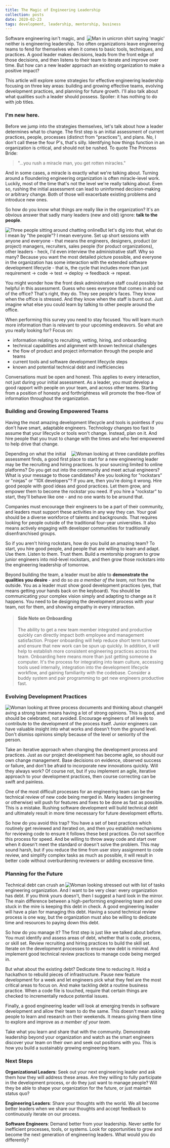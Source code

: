 ```yaml
---
title: The Magic of Engineering Leadership
collection: posts
date: 2020-02-23
tags: development, leadership, mentorship, business
---
```


<img src="/images/magic_still.jpg" alt="Man in unicron shirt saying 'magic'" style="float:right;">

Software engineering isn't magic, and neither is engineering leadership. Too often organizations leave engineering teams to fend for themselves when it comes to basic tools, techniques, and practices. A good leader makes decisions, leads from the front edge of those decisions, and then listens to their team to iterate and improve over time. But how can a new leader approach an existing organization to make a positive impact?

This article will explore some strategies for effective engineering leadership focusing on three key areas: building and growing effective teams, evolving development practices, and planning for future growth. I'll also talk about what qualities such a leader should possess. Spoiler: it has nothing to do with job titles.

### I'm new here.

Before we jump into the strategies themselves, let's talk about how a leader determines what to change. The first step is an initial assessment of current practices, people, processes (distinct from "practices"), and plans. No, I don't call these the four P's, that's silly. Identifying how things function in an organization is critical, and should not be rushed. To quote The Princess Bride:

> "...you rush a miracle man, you get rotten miracles."

And in some cases, a miracle is exactly what we're talking about. Turning around a floundering engineering organization is often miracle-level work. Luckily, most of the time that's not the level we're really talking about. Even so, rushing the initial assessment can lead to uninformed decision-making or arbitrary change. Both of those will exacerbate existing problems and introduce new ones.

So how do you know what things are really like in the organization? It's an obvious answer that sadly many leaders (new and old) ignore: **talk to the people**.

<img src="/images/group_chat.png" alt="Three people sitting around chatting online" style="float:left;">

But let's dig into that, what do I mean by "the people"? I mean everyone. Set up short sessions with anyone and everyone - that means the engineers, designers, product (or project) managers, recruiters, sales people (for product organizations), other leaders - heck, I'd even interview the administrative staff. Why so many? Because you want the most detailed picture possible, and everyone in the organization has some interaction with the extended software development lifecycle - that is, the cycle that includes more than just requirement -> code -> test -> deploy -> feedback -> repeat.

You might wonder how the front desk administrative staff could possibly be helpful in this assessment. Guess who sees everyone that comes in and out of the office? That's right, they do. They see people's faces. They know when the office is stressed. And they know when the staff is burnt out. Just imagine what else you could learn by talking to other people around the office.

When performing this survey you need to stay focused. You will learn much more information than is relevant to your upcoming endeavors. So what are you really looking for? Focus on:

* information relating to recruiting, vetting, hiring, and onboarding
* technical capabilities and alignment with known technical challenges
* the flow of product and project information through the people and teams
* current tools and software development lifecycle steps
* known and potential technical debt and inefficiencies

Conversations must be open and honest. This applies to every interaction, not just during your initial assessment. As a leader, you must develop a good rapport with people on your team, and across other teams. Starting from a position of honesty and forthrightness will promote the free-flow of information throughout the organization.


### Building and Growing Empowered Teams

Having the most amazing development lifecycle and tools is pointless if you don't have smart, adaptable engineers. Technology changes too fast to assume that your lifecycle or tools won't change. Instead, plan on it. And hire people that you trust to change with the times and who feel empowered to help drive that change.

<img src="/images/hire_profiles.png" alt="Woman looking at three candidate profiles" style="float:right;">

Depending on what the initial assessment finds, a good first place to start for a new engineering leader may be the recruiting and hiring practices. Is your sourcing limited to online platforms? Do you get out into the community and meet actual engineers? What is your message to those candidates? Are you looking for "rockstars" or "ninjas" or "10X developers"? If you are, then you're doing it wrong. Hire good people with good ideas and good practices. Let them grow, and empower them to become the rockstar you need. If you hire a "rockstar" to start, they'll behave like one - and no one wants to be around that.

Companies must encourage their engineers to be a part of their community, and leaders must support these activities in any way they can. Your goal should be a diverse workforce of talents and backgrounds. That requires looking for people outside of the traditional four-year universities. It also means actively engaging with developer communities for traditionally disenfranchised groups.

So if you aren't hiring rockstars, how do you build an amazing team? To start, you hire good people, and people that are willing to learn and adapt. Use them. Listen to them. Trust them. Build a mentorship program to grow junior engineers into mid-level rockstars, and then grow those rockstars into the engineering leadership of tomorrow.

Beyond building the team, a leader must be able to **demonstrate the qualities you desire** - and do so _as a member of the team,_ not from the outside. You as a leader must show good development practices (yes, that means getting your hands back on the keyboard). You should be communicating your complex vision simply and adapting to change as it happens. You need to be designing the development process with your team, not for them, and showing empathy in every interaction.

> #### Side Note on Onboarding
> The ability to get a new team member integrated and productive quickly can directly impact both employee and management satisfaction. Proper onboarding will help reduce short term turnover and ensure that new work can be spun up quickly. In addition, it will help to establish more consistent engineering practices across the team. Onboarding here means more than just getting someone a computer. It's the process for integrating into team culture, accessing tools used internally, integration into the development lifecycle workflow, and gaining familiarity with the codebase. Consider a buddy system and pair programming to get new engineers productive fast.


### Evolving Development Practices

<img src="/images/process.png" alt="Woman looking at three process documents and thinking about change" style="float:left;">

Having a strong team means having a lot of strong opinions. This is good, and should be celebrated, not avoided. Encourage engineers of all levels to contribute to the development of the process itself. Junior engineers can have valuable insight into what works and doesn't from the ground level. Don't dismiss opinions simply because of the level or seniority of the person.

Take an iterative approach when changing the development process and practices. Just as our project development has become agile, so should our own change management. Base decisions on evidence, observed success or failure, and don't be afraid to incorporate new innovations quickly. Will they always work? Of course not, but if you implement an agile, iterative approach to your development practices, then course correcting can be swift and painless.

One of the most difficult processes for an engineering team can be the technical review of new code being merged in. Many leaders (engineering or otherwise) will push for features and fixes to be done as fast as possible. This is a mistake. Rushing software development will build technical debt and ultimately result in more time necessary for future development efforts.

So how do you avoid this trap? You have a set of best practices which routinely get reviewed and iterated on, and then you establish mechanisms for reviewing code to ensure it follows these best practices. Do not sacrifice this process for speed. And be willing to throw away code and start over when it doesn't meet the standard or doesn't solve the problem. This may sound harsh, but if you reduce the time from user story assignment to code review, and simplify complex tasks as much as possible, it will result in better code without overburdening reviewers or adding excessive time.


### Planning for the Future

<img src="/images/task_list.png" alt="Woman looking stressed out with list of tasks" style="float:right;">

Technical debt can crush an engineering organization. And I want to be very clear: every organization has debt. If you think yours doesn't, then I suggest a hard look in the mirror. The main difference between a high-performing engineering team and one stuck in the mire is keeping this debt in check. A good engineering leader will have a plan for managing this debt. Having a sound technical review process is one way, but the organization must also be willing to dedicate time and resources to paying down this debt.

So how do you manage it? The first step is just like we talked about before. You must identify and assess areas of debt, whether that is code, process, or skill set. Review recruiting and hiring practices to build the skill set. Iterate on the development processes to ensure new debt is minimal. And implement good technical review practices to manage code being merged in.

But what about the existing debt? Dedicate time to reducing it. Hold a hackathon to rebuild pieces of infrastructure. Pause new feature development for a week and let engineers pick what they feel are the most critical areas to focus on. And make tackling debt a routine business practice. When a code file is touched, require that certain things are checked to incrementally reduce potential issues.

Finally, a good engineering leader will look at emerging trends in software development and allow their team to do the same. This doesn't mean asking people to learn and research on their weekends. It means giving them time to explore and improve as _a member of your team._

Take what you learn and share that with the community. Demonstrate leadership beyond your organization and watch as the smart engineers discover your team on their own and seek out positions with you. This is how you build a sustainably growing engineering team.


### Next Steps

**Organizational Leaders**: Seek out your next engineering leader and ask them how they will address these areas. Are they willing to fully participate in the development process, or do they just want to manage people? Will they be able to shape your organization for the future, or just maintain status quo?

**Engineering Leaders**: Share your thoughts with the world. We all become better leaders when we share our thoughts and accept feedback to continuously iterate on our process.

**Software Engineers**: Demand better from your leadership. Never settle for inefficient processes, tools, or systems. Look for opportunities to grow and become the next generation of engineering leaders. What would you do differently?

<style>
.main-content img {
    display: block;
    width: 25%;
    padding: 1%;
}
@media (max-width: 50em) {
    .main-content img {
        width: 50%;
    }
}
</style>
